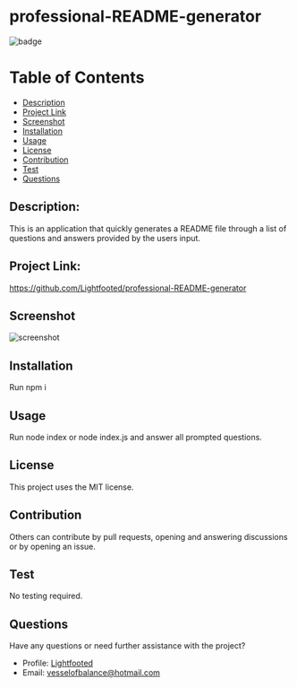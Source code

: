 # professional-README-generator

  ![badge](https://img.shields.io/badge/License-MIT-informational)

  # Table of Contents
  * [Description](#description)
  * [Project Link](#project-link)
  * [Screenshot](#screenshot)
  * [Installation](#installation)
  * [Usage](#usage)
  * [License](#license)
  * [Contribution](#contribution)
  * [Test](#test)
  * [Questions](#questions)

  ## Description:
  This is an application that quickly generates a README file through a list of questions and answers provided by the users input.

  ## Project Link:
  https://github.com/Lightfooted/professional-README-generator

  ## Screenshot
  ![screenshot](https://cdn.pixabay.com/photo/2015/04/23/22/00/tree-736885_960_720.jpg)

  ## Installation
  Run npm i

  ## Usage
  Run node index or node index.js and answer all prompted questions.

  ## License
  This project uses the MIT license.

  ## Contribution
  Others can contribute by pull requests, opening and answering discussions or by opening an issue.

  ## Test
  No testing required.

  ## Questions
  Have any questions or need further assistance with the project? 
  * Profile: [Lightfooted](http://github.com/Lightfooted)
  * Email: vesselofbalance@hotmail.com
